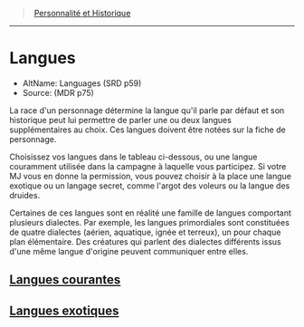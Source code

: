 ﻿---
!Items
Id: languages_hd.md#langues
RootId: languages_hd.md
ParentLink: personnality_background_hd.md#
Name: Langues
ParentName: Personnalité et Historique
NameLevel: 1
AltName: Languages (SRD p59)
Source: (MDR p75)
Attributes: {}
---
>  [Personnalité et Historique](personnality_background_hd.md#)

---


# Langues

- AltName: Languages (SRD p59)
- Source: (MDR p75)

La race d'un personnage détermine la langue qu'il parle par défaut et son historique peut lui permettre de parler une ou deux langues supplémentaires au choix. Ces langues doivent être notées sur la fiche de personnage.

Choisissez vos langues dans le tableau ci-dessous, ou une langue couramment utilisée dans la campagne à laquelle vous participez. Si votre MJ vous en donne la permission, vous pouvez choisir à la place une langue exotique ou un langage secret, comme l'argot des voleurs ou la langue des druides.

Certaines de ces langues sont en réalité une famille de langues comportant plusieurs dialectes. Par exemple, les langues primordiales sont constituées de quatre dialectes (aérien, aquatique, ignée et terreux), un pour chaque plan élémentaire. Des créatures qui parlent des dialectes différents issus d'une même langue d'origine peuvent communiquer entre elles.



## [Langues courantes](hd_languages_langues_courantes.md)



## [Langues exotiques](hd_languages_langues_exotiques.md)

